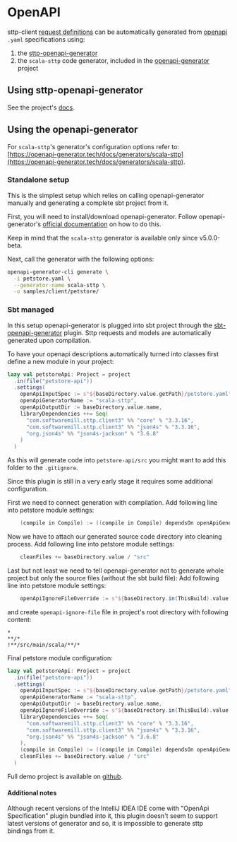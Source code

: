 # OpenAPI

sttp-client [request definitions](requests/basics.md) can be automatically generated from [openapi](https://swagger.io/specification/) `.yaml` specifications using:

1. the [sttp-openapi-generator](https://github.com/ghostbuster91/sttp-openapi-generator)
2. the `scala-sttp` code generator, included in the [openapi-generator](https://github.com/OpenAPITools/openapi-generator) project

## Using sttp-openapi-generator

See the project's [docs](https://github.com/ghostbuster91/sttp-openapi-generator).

## Using the openapi-generator

For `scala-sttp`'s generator's configuration options refer to: [https://openapi-generator.tech/docs/generators/scala-sttp](https://openapi-generator.tech/docs/generators/scala-sttp).

### Standalone setup

This is the simplest setup which relies on calling openapi-generator manually and generating a complete sbt project from it.

First, you will need to install/download openapi-generator. Follow openapi-generator's [official documentation](https://github.com/OpenAPITools/openapi-generator#1---installation) on how to do this.

Keep in mind that the `scala-sttp` generator is available only since v5.0.0-beta. 

Next, call the generator with the following options:

```bash
openapi-generator-cli generate \
  -i petstore.yaml \
  --generator-name scala-sttp \
  -o samples/client/petstore/
```

### Sbt managed

In this setup openapi-generator is plugged into sbt project through the [sbt-openapi-generator](https://github.com/OpenAPITools/sbt-openapi-generator/) plugin.
Sttp requests and models are automatically generated upon compilation.

To have your openapi descriptions automatically turned into classes first define a new module in your project:

```scala
lazy val petstoreApi: Project = project
  .in(file("petstore-api"))
  .settings(
    openApiInputSpec := s"${baseDirectory.value.getPath}/petstore.yaml",
    openApiGeneratorName := "scala-sttp",
    openApiOutputDir := baseDirectory.value.name,
    libraryDependencies ++= Seq(
      "com.softwaremill.sttp.client3" %% "core" % "3.3.16",
      "com.softwaremill.sttp.client3" %% "json4s" % "3.3.16",
      "org.json4s" %% "json4s-jackson" % "3.6.8"
    )
  )
```

As this will generate code into `petstore-api/src` you might want to add this folder to the `.gitignore`. 

Since this plugin is still in a very early stage it requires some additional configuration.

First we need to connect generation with compilation. 
Add following line into petstore module settings:

```scala
    (compile in Compile) := ((compile in Compile) dependsOn openApiGenerate).value,
```

Now we have to attach our generated source code directory into cleaning process.
Add following line into petstore module settings:

```scala
    cleanFiles += baseDirectory.value / "src"
```

Last but not least we need to tell openapi-generator not to generate whole project but only the source files (without the sbt build file):
Add following line into petstore module settings:

```scala
    openApiIgnoreFileOverride := s"${baseDirectory.in(ThisBuild).value.getPath}/openapi-ignore-file",
```

and create `openapi-ignore-file` file in project's root directory with following content:

```
*
**/*
!**/src/main/scala/**/*
```

Final petstore module configuration:

```scala
lazy val petstoreApi: Project = project
  .in(file("petstore-api"))
  .settings(
    openApiInputSpec := s"${baseDirectory.value.getPath}/petstore.yaml",
    openApiGeneratorName := "scala-sttp",
    openApiOutputDir := baseDirectory.value.name,
    openApiIgnoreFileOverride := s"${baseDirectory.in(ThisBuild).value.getPath}/openapi-ignore-file",
    libraryDependencies ++= Seq(
      "com.softwaremill.sttp.client3" %% "core" % "3.3.16",
      "com.softwaremill.sttp.client3" %% "json4s" % "3.3.16",
      "org.json4s" %% "json4s-jackson" % "3.6.8"
    ),
    (compile in Compile) := ((compile in Compile) dependsOn openApiGenerate).value,
    cleanFiles += baseDirectory.value / "src"
  )
```

Full demo project is available on [github](https://github.com/softwaremill/sttp-openapi-example).

#### Additional notes

Although recent versions of the IntelliJ IDEA IDE come with "OpenApi Specification" plugin bundled into it, this plugin doesn't seem to support 
latest versions of generator and so, it is impossible to generate sttp bindings from it. 
